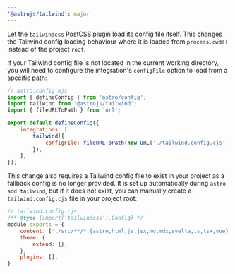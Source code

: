 ```yaml
---
'@astrojs/tailwind': major
---
```


Let the `tailwindcss` PostCSS plugin load its config file itself. This changes the Tailwind config loading behaviour where it is loaded from `process.cwd()` instead of the project `root`.

If your Tailwind config file is not located in the current working directory, you will need to configure the integration's `configFile` option to load from a specific path:

```js
// astro.config.mjs
import { defineConfig } from 'astro/config';
import tailwind from '@astrojs/tailwind';
import { fileURLToPath } from 'url';

export default defineConfig({
	integrations: [
		tailwind({
			configFile: fileURLToPath(new URL('./tailwind.config.cjs', import.meta.url)),
		}),
	],
});
```

This change also requires a Tailwind config file to exist in your project as a fallback config is no longer provided. It is set up automatically during `astro add tailwind`, but if it does not exist, you can manually create a `tailwind.config.cjs` file in your project root:

```js
// tailwind.config.cjs
/** @type {import('tailwindcss').Config} */
module.exports = {
	content: ['./src/**/*.{astro,html,js,jsx,md,mdx,svelte,ts,tsx,vue}'],
	theme: {
		extend: {},
	},
	plugins: [],
}
```
